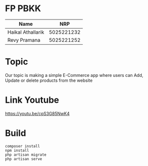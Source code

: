 # FP PBKK

| Name              | NRP        |
| ------------------|------------|
| Haikal Athallarik | 5025221232 |
| Revy Pramana      | 5025221252 |

# Topic
Our topic is making a simple E-Commerce app where users can Add, Update or delete products from the website

# Link Youtube
https://youtu.be/cpS3G85NwK4

# Build

```
composer install
npm install
php artisan migrate
php artisan serve
```
